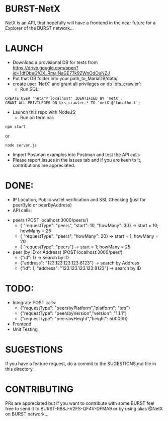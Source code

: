 # BURST-NetX
NetX is an API, that hopefully will have a frontend in the near future for a Explorer of the BURST network...

# LAUNCH
- Download a provisional DB for tests from https://drive.google.com/open?id=1dfObeGfOX_RmalNaGE77k9ZWnOdOuNZJ
- Put that DB folder into your path_to_MariaDB/data/
- create user 'NetX' and grant all privileges on db 'brs_crawler':
  - Run SQL:
```
CREATE USER 'netX'@'localhost' IDENTIFIED BY 'netX';
GRANT ALL PRIVILEGES ON brs_crawler.* TO 'netX'@'localhost';
```
- Launch this repo with NodeJS:
  - Run on terminal:
```
npm start
```
or
```
node server.js
```
- Import Postman examples into Postman and test the API calls
- Please report issues in the issues tab and if you are keen to it, contributions are appreciated.

# DONE:
- IP Location, Public wallet verification and SSL Checking (just for peerById or peerByAddress)
- API calls:
* peers (POST localhost:3000/peers/)
  - {	"requestType": "peers",	"start": 10,	"howMany": 30}  -> start = 10; howMany = 25
  - {	"requestType": "peers",	"howMany": 20}                -> start = 1; howMany = 20
  - {	"requestType": "peers"}                               -> start = 1; howMany = 25
* peer (by ID or Address) (POST localhost:3000/peer/)
  - {"id": 1}                                               -> search by ID
  - {"address": "123.123.123.123:8123"}                     -> search by Address
  - {"id": 1, "address": "123.123.123.123:8123"}            -> search by ID

# TODO:
- Integrate POST calls:
  - {"requestType": "peersbyPlatform","platform": "brs"}
  - {"requestType": "peersbyVersion","version": "1.1.1"}
  - {"requestType": "peersbyHeight","height": 500000}
- Frontend
- Unit Testing

# SUGESTIONS
If you have a feature request, do a commit to the SUGESTIONS.md file in this directory.

# CONTRIBUTING
PRs are appreciated but if you want to contribute with some BURST feel free to send it to BURST-R8SJ-V2FS-QF4V-DFMA9 or by using alias @NetX on BURST network...
